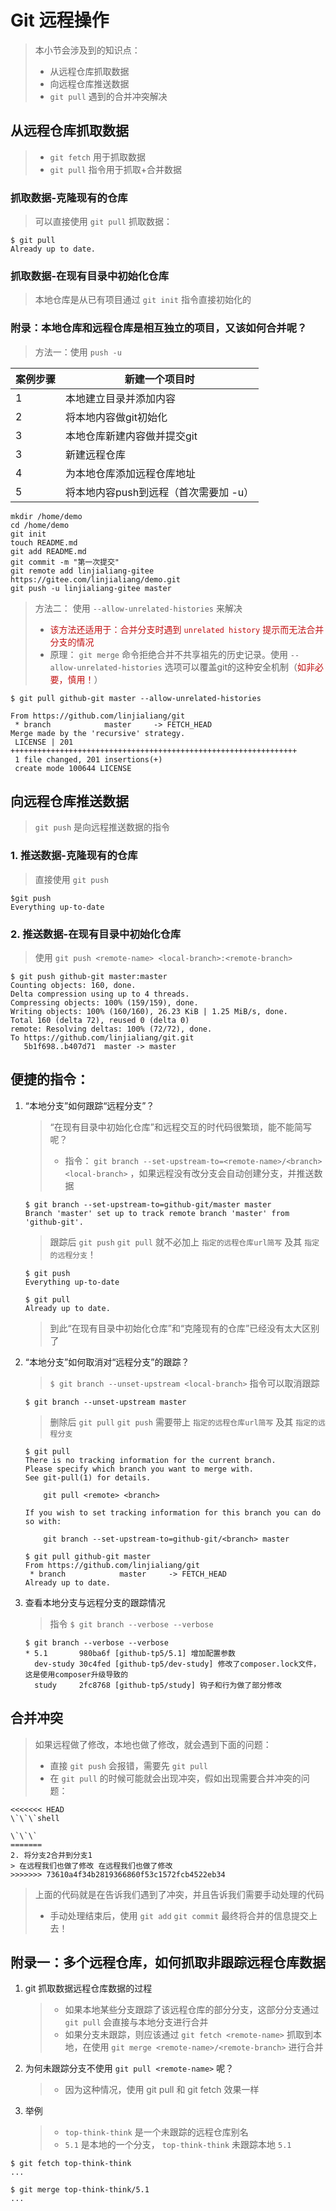 # Git 远程操作

> 本小节会涉及到的知识点：
>
> -   从远程仓库抓取数据
> -   向远程仓库推送数据
> -   `git pull` 遇到的合并冲突解决

## 从远程仓库抓取数据

> -   `git fetch` 用于抓取数据
> -   `git pull` 指令用于抓取+合并数据

### 抓取数据-克隆现有的仓库

> 可以直接使用 `git pull` 抓取数据：

```shell
$ git pull
Already up to date.
```

### 抓取数据-在现有目录中初始化仓库

> 本地仓库是从已有项目通过 `git init` 指令直接初始化的

### 附录：本地仓库和远程仓库是相互独立的项目，又该如何合并呢？

> 方法一：使用 `push -u`

| 案例步骤 | 新建一个项目时                |
| ---- | ---------------------- |
| 1    | 本地建立目录并添加内容            |
| 2    | 将本地内容做git初始化           |
| 3    | 本地仓库新建内容做并提交git        |
| 3    | 新建远程仓库                 |
| 4    | 为本地仓库添加远程仓库地址          |
| 5    | 将本地内容push到远程（首次需要加 -u） |

```shell
mkdir /home/demo
cd /home/demo
git init
touch README.md
git add README.md
git commit -m "第一次提交"
git remote add linjialiang-gitee https://gitee.com/linjialiang/demo.git
git push -u linjialiang-gitee master
```

> 方法二： 使用 `--allow-unrelated-histories` 来解决
>
> -   <span style="color:#c21111;">该方法还适用于：合并分支时遇到 `unrelated history` 提示而无法合并分支的情况</span>
> -   原理： `git merge` 命令拒绝合并不共享祖先的历史记录。使用 `--allow-unrelated-histories` 选项可以覆盖git的这种安全机制（<span style="color:#c21111;">如非必要，慎用！</span>）

```shell
$ git pull github-git master --allow-unrelated-histories

From https://github.com/linjialiang/git
 * branch            master     -> FETCH_HEAD
Merge made by the 'recursive' strategy.
 LICENSE | 201 ++++++++++++++++++++++++++++++++++++++++++++++++++++++++++++++++
 1 file changed, 201 insertions(+)
 create mode 100644 LICENSE
```

## 向远程仓库推送数据

> `git push` 是向远程推送数据的指令

### 1. 推送数据-克隆现有的仓库

> 直接使用 `git push`

```shell
$git push
Everything up-to-date
```

### 2. 推送数据-在现有目录中初始化仓库

> 使用 `git push <remote-name> <local-branch>:<remote-branch>`

```shell
$ git push github-git master:master
Counting objects: 160, done.
Delta compression using up to 4 threads.
Compressing objects: 100% (159/159), done.
Writing objects: 100% (160/160), 26.23 KiB | 1.25 MiB/s, done.
Total 160 (delta 72), reused 0 (delta 0)
remote: Resolving deltas: 100% (72/72), done.
To https://github.com/linjialiang/git.git
   5b1f698..b407d71  master -> master
```

## 便捷的指令：

1.  “本地分支”如何跟踪“远程分支”？

    > “在现有目录中初始化仓库”和远程交互的时代码很繁琐，能不能简写呢？
    >
    > -   指令： `git branch --set-upstream-to=<remote-name>/<branch> <local-branch>` ，如果远程没有改分支会自动创建分支，并推送数据

    ```shell
    $ git branch --set-upstream-to=github-git/master master
    Branch 'master' set up to track remote branch 'master' from 'github-git'.
    ```

    > 跟踪后 `git push` `git pull` 就不必加上 `指定的远程仓库url简写` 及其 `指定的远程分支`！

    ```shell
    $ git push
    Everything up-to-date

    $ git pull
    Already up to date.
    ```

    > 到此“在现有目录中初始化仓库”和“克隆现有的仓库”已经没有太大区别了

2.  “本地分支”如何取消对“远程分支”的跟踪？

    > `$ git branch --unset-upstream <local-branch>` 指令可以取消跟踪

    ```shell
    $ git branch --unset-upstream master
    ```

    > 删除后 `git pull` `git push` 需要带上 `指定的远程仓库url简写` 及其 `指定的远程分支`

    ```shell
    $ git pull
    There is no tracking information for the current branch.
    Please specify which branch you want to merge with.
    See git-pull(1) for details.

        git pull <remote> <branch>

    If you wish to set tracking information for this branch you can do so with:

        git branch --set-upstream-to=github-git/<branch> master
    ```

    ```shell
    $ git pull github-git master
    From https://github.com/linjialiang/git
     * branch            master     -> FETCH_HEAD
    Already up to date.
    ```

3.  查看本地分支与远程分支的跟踪情况

    > 指令 `$ git branch --verbose --verbose`

    ```shell
    $ git branch --verbose --verbose
    * 5.1       980ba6f [github-tp5/5.1] 增加配置参数
      dev-study 30c4fed [github-tp5/dev-study] 修改了composer.lock文件，这是使用composer升级导致的
      study     2fc8768 [github-tp5/study] 钩子和行为做了部分修改
    ```

## 合并冲突

> 如果远程做了修改，本地也做了修改，就会遇到下面的问题：
>
> -   直接 `git push` 会报错，需要先 `git pull`
> -   在 `git pull` 的时候可能就会出现冲突，假如出现需要合并冲突的问题：

```shell
<<<<<<< HEAD
\`\`\`shell

\`\`\`
=======
2. 将分支2合并到分支1
> 在远程我们也做了修改 在远程我们也做了修改
>>>>>>> 73610a4f34b2819366860f53c1572fcb4522eb34
```

> 上面的代码就是在告诉我们遇到了冲突，并且告诉我们需要手动处理的代码
>
> -   手动处理结束后，使用 `git add` `git commit` 最终将合并的信息提交上去！

## 附录一：多个远程仓库，如何抓取非跟踪远程仓库数据

1.  git 抓取数据远程仓库数据的过程

    > -   如果本地某些分支跟踪了该远程仓库的部分分支，这部分分支通过 `git pull` 会直接与本地分支进行合并
    > -   如果分支未跟踪，则应该通过 `git fetch <remote-name>` 抓取到本地，在使用 `git merge <remote-name>/<remote-branch>` 进行合并

2.  为何未跟踪分支不使用 `git pull <remote-name>` 呢？

    > -   因为这种情况，使用 git pull 和 git fetch 效果一样

3.  举例
    > -   `top-think-think` 是一个未跟踪的远程仓库别名
    > -   `5.1` 是本地的一个分支， `top-think-think` 未跟踪本地 `5.1`

```shell
$ git fetch top-think-think
...
```

```shell
$ git merge top-think-think/5.1
...
```
